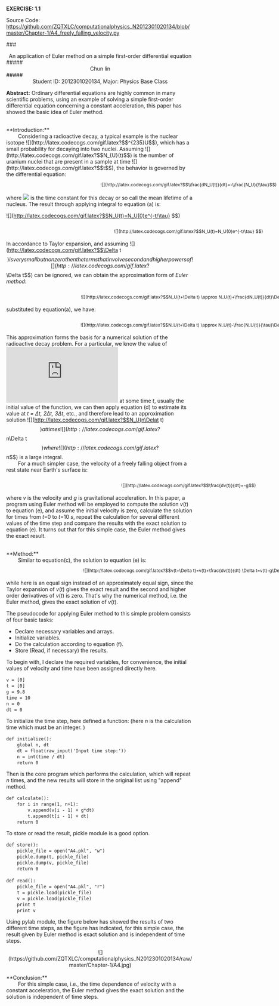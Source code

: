 **EXERCISE: 1.1** 

Source Code: https://github.com/ZQTXLC/computationalphysics_N2012301020134/blob/master/Chapter-1/A4_freely_falling_velocity.py

###<center> An application of Euler method on a simple first-order differential equation </center>
#####<center>Chun lin</center>
#####<center>Student ID: 2012301020134, Major: Physics Base Class</center>


**Abstract:**
Ordinary differential equations are highly common in many scientific problems, using an example of solving a simple first-order differential equation concerning a constant acceleration, this paper has showed the basic idea of Euler method.

<br /> 
**Introduction:**
<br>
&nbsp;&nbsp;&nbsp;&nbsp;&nbsp;&nbsp;&nbsp;&nbsp;Considering a radioactive decay, a typical example is the nuclear isotope 
![](http://latex.codecogs.com/gif.latex?$$^{235}U$$), which has a small probability for decaying into two nuclei. Assuming ![](http://latex.codecogs.com/gif.latex?$$N_{U}(t)$$) is the number of uranium nuclei that are present in a sample at time ![](http://latex.codecogs.com/gif.latex?$$t$$), the behavior is governed by the differential equation:


<div class="footer">
![](http://latex.codecogs.com/gif.latex?$$\\frac{dN_U(t)}{dt}=-\\frac{N_U}{\\tau}$$)
<span>
(a)
</span>
</div>
<style>
.footer{text-align:center; height:30px; line-height:40px; width:940px; margin:0 auto; padding:0 27px; font-size:12px;}
.footer span{float:right;}
</style>

where ![](http://latex.codecogs.com/gif.latex?$$\tau$$) is the time constant for this decay or so call the mean lifetime of a nucleus. The result through applying integral to equation (a) is:

![](http://latex.codecogs.com/gif.latex?$$N_U(t)=N_U(0)e^{-t/\tau} $$)
<div class="footer">
![](http://latex.codecogs.com/gif.latex?$$N_U(t)=N_U(0)e^{-t/\tau} $$)
<span>(b)</span></div><style>
.footer{ text-align:center; height:30px; line-height:40px; width:940px; margin:0 auto; padding:0 27px; font-size:12px;}
.footer span{ float:right;}</style>

In accordance to Taylor expansion, and assuming ![](http://latex.codecogs.com/gif.latex?$$\Delta t$$) is very small but nonzero then the terms that involve second and higher powers of ![](http://latex.codecogs.com/gif.latex?$$\Delta t$$) can be ignored, we can obtain the approximation form of *Euler method*:
<div class="footer">
![](http://latex.codecogs.com/gif.latex?$$N_U(t+\Delta t) \approx N_U(t)+\frac{dN_U(t)}{dt}\Delta t $$)
<span>(c)</span></div><style>
.footer{ text-align:center; height:30px; line-height:40px; width:940px; margin:0 auto; padding:0 27px; font-size:12px;}
.footer span{ float:right;}</style>

substituted by equation(a), we have:
<div class="footer">
![](http://latex.codecogs.com/gif.latex?$$N_U(t+\Delta t) \approx N_U(t)-\frac{N_U(t)}{\tau}\Delta t $$)
<span>(d)</span></div><style>
.footer{ text-align:center; height:30px; line-height:40px; width:940px; margin:0 auto; padding:0 27px; font-size:12px;}
.footer span{ float:right;}</style>

This approximation forms the basis for a numerical solution of the radioactive decay problem. For a particular, we know the value of ![](http://latex.codecogs.com/gif.latex?$$N_U(t)$$) at some time *t*, usually the initial value of the function, we can then apply equation (d) to estimate its value at *t = Δt, 2Δt, 3Δt*, etc., and therefore lead to an approximation solution ![](http://latex.codecogs.com/gif.latex?$$N_U(n\Delat t) $$) at times ![](http://latex.codecogs.com/gif.latex?$$n\Delta t$$) where ![](http://latex.codecogs.com/gif.latex?$$n$$) is a large integral.
<br />
&nbsp;&nbsp;&nbsp;&nbsp;&nbsp;&nbsp;&nbsp;&nbsp;For a much simpler case,  the velocity of a freely falling object from a rest state near Earth's surface is:
<div class="footer">
![](http://latex.codecogs.com/gif.latex?$$\frac{dv(t)}{dt}=-g$$)
<span>(e)</span></div><style>
.footer{ text-align:center; height:30px; line-height:40px; width:940px; margin:0 auto; padding:0 27px; font-size:12px;}
.footer span{ float:right;}</style>

where *v* is the velocity and *g* is gravitational acceleration. In this paper, a program using Euler method will be employed to compute the solution *v*(*t*) to equation (e), and assume the initial velocity is zero, calculate the solution for times from *t*=0 to *t*=10 *s*, repeat the calculation for several different values of the time step and compare the results with the exact solution to equation (e). It turns out that for this simple case, the Euler method gives the exact result.

<br /> 
**Method:**
<br>
&nbsp;&nbsp;&nbsp;&nbsp;&nbsp;&nbsp;&nbsp;&nbsp;Similar to equation(c), the solution to equation (e) is:
<div class="footer">
![](http://latex.codecogs.com/gif.latex?$$v(t+\Delta t)=v(t)+\frac{dv(t)}{dt} \Delta t=v(t)-g\Delta t$$)
<span>(f)</span></div><style>
.footer{ text-align:center; height:30px; line-height:40px; width:940px; margin:0 auto; padding:0 27px; font-size:12px;}
.footer span{ float:right;}</style>

while here is an equal sign instead of an approximately equal sign, since the Taylor expansion of *v*(*t*) gives the exact result and the second and higher order derivatives of *v*(*t*) is zero. That's why the numerical method, i.e. the Euler method, gives the exact solution of *v*(*t*).

The pseudocode for applying Euler method to this simple problem consists of four basic tasks:

* Declare necessary variables and arrays.
* Initialize variables.
* Do the calculation according to equation (f).
* Store (Read, if necessary) the results.

To begin with, I declare the required variables, for convenience, the initial values of velocity and time have been assigned directly here.

    v = [0]
    t = [0]
    g = 9.8
    time = 10
    n = 0
    dt = 0

To initialize the time step, here defined a function: (here *n* is the calculation time which must be an integer. 
)

    def initialize():
        global n, dt
        dt = float(raw_input('Input time step:'))
        n = int(time / dt)
        return 0

Then is the core program which performs the calculation, which will repeat *n* times, and the new results will store in the original list using "append" method.

    def calculate():
        for i in range(1, n+1):
            v.append(v[i - 1] + g*dt)
            t.append(t[i - 1] + dt)
        return 0

To store or read the result, pickle module is a good option.

    def store():
        pickle_file = open("A4.pkl", "w")
        pickle.dump(t, pickle_file)
        pickle.dump(v, pickle_file)
        return 0

    def read():
        pickle_file = open("A4.pkl", "r")
        t = pickle.load(pickle_file)
        v = pickle.load(pickle_file)
        print t
        print v

Using pylab module, the figure below has showed the results of two different time steps, as the figure has indicated, for this simple case, the result given by Euler method is exact solution and is independent of time steps.

<center>![](https://github.com/ZQTXLC/computationalphysics_N2012301020134/raw/master/Chapter-1/A4.jpg)</center>

<br /> 
**Conclusion:**
<br>
&nbsp;&nbsp;&nbsp;&nbsp;&nbsp;&nbsp;&nbsp;&nbsp;For this simple case, i.e., the time dependence of velocity with a constant acceleration, the Euler method gives the exact solution and the solution is independent of time steps.

<br /> 
